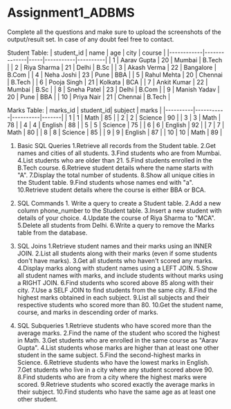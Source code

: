 # Assignment1_ADBMS
Complete all the questions and make sure to upload the screenshots of the output/result set.
In case of any doubt feel free to contact.

Student Table:
| student_id | name         | age | city      | course   |
|------------|--------------|-----|-----------|----------|
| 1          | Aarav Gupta  | 20  | Mumbai    | B.Tech   |
| 2          | Riya Sharma  | 21  | Delhi     | B.Sc     |
| 3          | Akash Verma  | 22  | Bangalore | B.Com    |
| 4          | Neha Joshi   | 23  | Pune      | BBA      |
| 5          | Rahul Mehta  | 20  | Chennai   | B.Tech   |
| 6          | Pooja Singh  | 21  | Kolkata   | BCA      |
| 7          | Ankit Kumar  | 22  | Mumbai    | B.Sc     |
| 8          | Sneha Patel  | 23  | Delhi     | B.Com    |
| 9          | Manish Yadav | 20  | Pune      | BBA      |
| 10         | Priya Nair   | 21  | Chennai   | B.Tech   |

Marks Table:
| marks_id | student_id| subject  | marks |
|----------|-----------|----------|-------|
| 1        | 1         | Math     | 85    |
| 2        | 2         | Science  | 90    |
| 3        | 3         | Math     | 78    |
| 4        | 4         | English  | 88    |
| 5        | 5         | Science  | 75    |
| 6        | 6         | English  | 92    |
| 7        | 7         | Math     | 80    |
| 8        | 8         | Science  | 85    |
| 9        | 9         | English  | 87    |
| 10       | 10        | Math     | 89    |




1. Basic SQL Queries
                     1.Retrieve all records from the Student table.
                     2.Get names and cities of all students.
                      3.Find students who are from Mumbai.
                      4.List students who are older than 21.
                      5.Find students enrolled in the B.Tech course.
                      6.Retrieve student details where the name starts with "A".
                      7.Display the total number of students.
                      8.Show all unique cities in the Student table.
                      9.Find students whose names end with "a".
                      10.Retrieve student details where the course is either BBA or BCA.
   
3. SQL Commands 
                     1. Write a query to create a Student table.
                      2.Add a new column phone_number to the Student table.
                      3.Insert a new student with details of your choice.
                      4.Update the course of Riya Sharma to "MCA".
                      5.Delete all students from Delhi.
                      6.Write a query to remove the Marks table from the database.

4. SQL Joins
                      1.Retrieve student names and their marks using an INNER JOIN.
                      2.List all students along with their marks (even if some students don't have marks).
                      3.Get all students who haven't scored any marks.
                      4.Display marks along with student names using a LEFT JOIN.
                      5.Show all student names with marks, and include students without marks using a RIGHT JOIN.
                      6.Find students who scored above 85 along with their city.
                      7.Use a SELF JOIN to find students from the same city.
                      8.Find the highest marks obtained in each subject.
                      9.List all subjects and their respective students who scored more than 80.
                      10.Get the student name, course, and marks in descending order of marks.
5. SQL Subqueries
                      1.Retrieve students who have scored more than the average marks.
                      2.Find the name of the student who scored the highest in Math.
                      3.Get students who are enrolled in the same course as "Aarav Gupta".
                      4.List students whose marks are higher than at least one other student in the same subject.
                      5.Find the second-highest marks in Science.
                      6.Retrieve students who have the lowest marks in English.
                      7.Get students who live in a city where any student scored above 90.
                      8.Find students who are from a city where the highest marks were scored.
                      9.Retrieve students who scored exactly the average marks in their subject.
                      10.Find students who have the same age as at least one other student.



